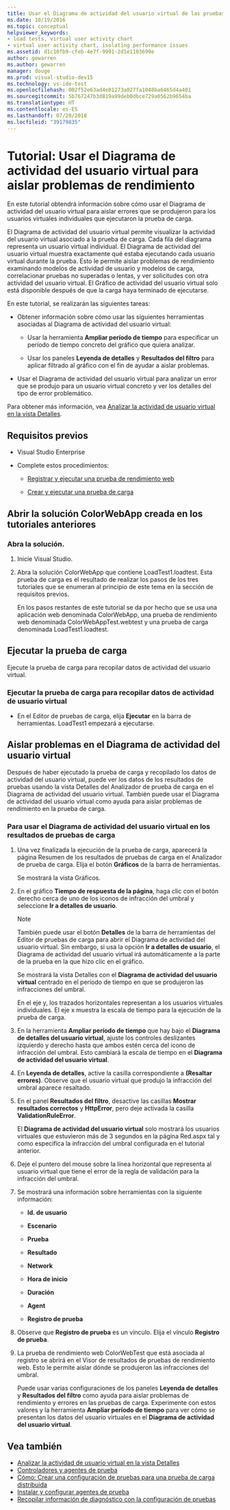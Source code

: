 ```yaml
---
title: Usar el Diagrama de actividad del usuario virtual de las pruebas de carga en Visual Studio
ms.date: 10/19/2016
ms.topic: conceptual
helpviewer_keywords:
- load tests, virtual user activity chart
- virtual user activity chart, isolating performance issues
ms.assetid: d1c10fb9-cfeb-4e7f-9991-2d1e1103699e
author: gewarren
ms.author: gewarren
manager: douge
ms.prod: visual-studio-dev15
ms.technology: vs-ide-test
ms.openlocfilehash: 002f52e63ad4e81273a027fa1048ba6465d4a401
ms.sourcegitcommit: 5b767247b3d819a99deb0dbce729a0562b9654ba
ms.translationtype: HT
ms.contentlocale: es-ES
ms.lasthandoff: 07/20/2018
ms.locfileid: "39179835"
---
```

# <a name="walkthrough-using-the-virtual-user-activity-chart-to-isolate-issues"></a>Tutorial: Usar el Diagrama de actividad del usuario virtual para aislar problemas de rendimiento

En este tutorial obtendrá información sobre cómo usar el Diagrama de actividad del usuario virtual para aislar errores que se produjeron para los usuarios virtuales individuales que ejecutaron la prueba de carga.

 El Diagrama de actividad del usuario virtual permite visualizar la actividad del usuario virtual asociado a la prueba de carga. Cada fila del diagrama representa un usuario virtual individual. El Diagrama de actividad del usuario virtual muestra exactamente qué estaba ejecutando cada usuario virtual durante la prueba. Esto le permite aislar problemas de rendimiento examinando modelos de actividad de usuario y modelos de carga, correlacionar pruebas no superadas o lentas, y ver solicitudes con otra actividad del usuario virtual. El Gráfico de actividad del usuario virtual solo está disponible después de que la carga haya terminado de ejecutarse.

 En este tutorial, se realizarán las siguientes tareas:

-   Obtener información sobre cómo usar las siguientes herramientas asociadas al Diagrama de actividad del usuario virtual:

    -   Usar la herramienta **Ampliar período de tiempo** para especificar un período de tiempo concreto del gráfico que quiera analizar.

    -   Usar los paneles **Leyenda de detalles** y **Resultados del filtro** para aplicar filtrado al gráfico con el fin de ayudar a aislar problemas.

-   Usar el Diagrama de actividad del usuario virtual para analizar un error que se produjo para un usuario virtual concreto y ver los detalles del tipo de error problemático.

 Para obtener más información, vea [Analizar la actividad de usuario virtual en la vista Detalles](../test/analyze-load-test-virtual-user-activity-in-the-details-view.md).

## <a name="prerequisites"></a>Requisitos previos

-   Visual Studio Enterprise

-   Complete estos procedimientos:

    -   [Registrar y ejecutar una prueba de rendimiento web](http://msdn.microsoft.com/en-us/bd0a82fd-cec0-4861-bc09-e1b0b2d258ef)

    -   [Crear y ejecutar una prueba de carga](http://msdn.microsoft.com/en-us/7041cbcf-9ab1-4579-98ff-8f296aeaded4)

## <a name="open-the-colorwebapp-solution-created-in-the-previous-walkthroughs"></a>Abrir la solución ColorWebApp creada en los tutoriales anteriores

### <a name="open-the-solution"></a>Abra la solución.

1.  Inicie Visual Studio.

2.  Abra la solución ColorWebApp que contiene LoadTest1.loadtest. Esta prueba de carga es el resultado de realizar los pasos de los tres tutoriales que se enumeran al principio de este tema en la sección de requisitos previos.

     En los pasos restantes de este tutorial se da por hecho que se usa una aplicación web denominada ColorWebApp, una prueba de rendimiento web denominada ColorWebAppTest.webtest y una prueba de carga denominada LoadTest1.loadtest.

## <a name="run-the-load-test"></a>Ejecutar la prueba de carga
 Ejecute la prueba de carga para recopilar datos de actividad del usuario virtual.

### <a name="run-the-load-test-to-collect-virtual-user-activity-data"></a>Ejecutar la prueba de carga para recopilar datos de actividad de usuario virtual

-   En el Editor de pruebas de carga, elija **Ejecutar** en la barra de herramientas. LoadTest1 empezará a ejecutarse.

## <a name="isolate-issues-in-the-virtual-user-activity-chart"></a>Aislar problemas en el Diagrama de actividad del usuario virtual

Después de haber ejecutado la prueba de carga y recopilado los datos de actividad del usuario virtual, puede ver los datos de los resultados de pruebas usando la vista Detalles del Analizador de prueba de carga en el Diagrama de actividad del usuario virtual. También puede usar el Diagrama de actividad del usuario virtual como ayuda para aislar problemas de rendimiento en la prueba de carga.

### <a name="to-use-the-virtual-user-activity-chart-in-your-load-test-results"></a>Para usar el Diagrama de actividad del usuario virtual en los resultados de pruebas de carga

1.  Una vez finalizada la ejecución de la prueba de carga, aparecerá la página Resumen de los resultados de pruebas de carga en el Analizador de prueba de carga. Elija el botón **Gráficos** de la barra de herramientas.

     Se mostrará la vista Gráficos.

2.  En el gráfico **Tiempo de respuesta de la página**, haga clic con el botón derecho cerca de uno de los iconos de infracción del umbral y seleccione **Ir a detalles de usuario**.

    > [!NOTE]
    > También puede usar el botón **Detalles** de la barra de herramientas del Editor de pruebas de carga para abrir el Diagrama de actividad del usuario virtual. Sin embargo, si usa la opción **Ir a detalles de usuario**, el Diagrama de actividad del usuario virtual irá automáticamente a la parte de la prueba en la que hizo clic en el gráfico.

     Se mostrará la vista Detalles con el **Diagrama de actividad del usuario virtual** centrado en el período de tiempo en que se produjeron las infracciones del umbral.

     En el eje y, los trazados horizontales representan a los usuarios virtuales individuales. El eje x muestra la escala de tiempo para la ejecución de la prueba de carga.

3.  En la herramienta **Ampliar período de tiempo** que hay bajo el **Diagrama de detalles del usuario virtual**, ajuste los controles deslizantes izquierdo y derecho hasta que ambos estén cerca del icono de infracción del umbral. Esto cambiará la escala de tiempo en el **Diagrama de actividad del usuario virtual**.

4.  En **Leyenda de detalles**, active la casilla correspondiente a **(Resaltar errores)**. Observe que el usuario virtual que produjo la infracción del umbral aparece resaltado.

5.  En el panel **Resultados del filtro**, desactive las casillas **Mostrar resultados correctos** y **HttpError**, pero deje activada la casilla **ValidationRuleError**.

     El **Diagrama de actividad del usuario virtual** solo mostrará los usuarios virtuales que estuvieron más de 3 segundos en la página Red.aspx tal y como especifica la infracción del umbral configurada en el tutorial anterior.

6.  Deje el puntero del mouse sobre la línea horizontal que representa al usuario virtual que tiene el error de la regla de validación para la infracción del umbral.

7.  Se mostrará una información sobre herramientas con la siguiente información:

    -   **Id. de usuario**

    -   **Escenario**

    -   **Prueba**

    -   **Resultado**

    -   **Network**

    -   **Hora de inicio**

    -   **Duración**

    -   **Agent**

    -   **Registro de prueba**

8.  Observe que **Registro de prueba** es un vínculo. Elija el vínculo **Registro de prueba**.

9. La prueba de rendimiento web ColorWebTest que está asociada al registro se abrirá en el Visor de resultados de pruebas de rendimiento web. Esto le permite aislar dónde se produjeron las infracciones del umbral.

     Puede usar varias configuraciones de los paneles **Leyenda de detalles** y **Resultados del filtro** como ayuda para aislar problemas de rendimiento y errores en las pruebas de carga. Experimente con estos valores y la herramienta **Ampliar período de tiempo** para ver cómo se presentan los datos del usuario virtuales en el **Diagrama de actividad del usuario virtual**.

## <a name="see-also"></a>Vea también

- [Analizar la actividad de usuario virtual en la vista Detalles](../test/analyze-load-test-virtual-user-activity-in-the-details-view.md)
- [Controladores y agentes de prueba](configure-test-agents-and-controllers-for-load-tests.md)
- [Cómo: Crear una configuración de pruebas para una prueba de carga distribuida](../test/how-to-create-a-test-setting-for-a-distributed-load-test.md)
- [Instalar y configurar agentes de prueba](../test/lab-management/install-configure-test-agents.md)
- [Recopilar información de diagnóstico con la configuración de pruebas](../test/collect-diagnostic-information-using-test-settings.md)